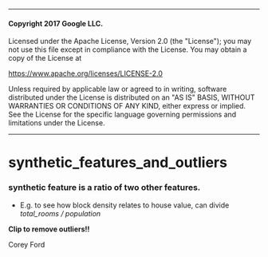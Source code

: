 --------------------------------------------------------------------------------------------------
#### Copyright 2017 Google LLC.

Licensed under the Apache License, Version 2.0 (the "License");
you may not use this file except in compliance with the License.
You may obtain a copy of the License at

https://www.apache.org/licenses/LICENSE-2.0

Unless required by applicable law or agreed to in writing, software
distributed under the License is distributed on an "AS IS" BASIS,
WITHOUT WARRANTIES OR CONDITIONS OF ANY KIND, either express or implied.
See the License for the specific language governing permissions and
limitations under the License.

--------------------------------------------------------------------------------------------------

# synthetic_features_and_outliers

### **synthetic feature** is a ratio of two other features.
* E.g. to see how block density relates to house value, can divide *total_rooms / population*

**Clip to remove outliers!!** 

Corey Ford 
